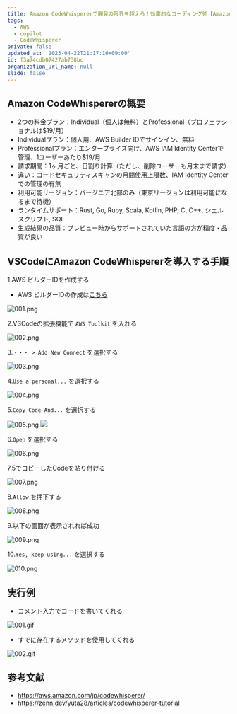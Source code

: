 ```yaml
---
title: Amazon CodeWhispererで開発の限界を超えろ！効率的なコーディング術【Amazon CodeWhisperer導入ガイド】
tags:
  - AWS
  - copilot
  - CodeWhisperer
private: false
updated_at: '2023-04-22T21:17:16+09:00'
id: f3a74cdb07427ab738bc
organization_url_name: null
slide: false
---
```

## Amazon CodeWhispererの概要

- 2つの料金プラン：Individual（個人は無料）とProfessional（プロフェッショナルは$19/月）
- Individualプラン：個人用、AWS Builder IDでサインイン、無料
- Professionalプラン：エンタープライズ向け、AWS IAM Identity Centerで管理、1ユーザーあたり$19/月
- 請求期間：1ヶ月ごと、日割り計算（ただし、削除ユーザーも月末まで請求）
- 違い：コードセキュリティスキャンの月間使用上限数、IAM Identity Centerでの管理の有無
- 利用可能リージョン：バージニア北部のみ（東京リージョンは利用可能になるまで待機）
- ランタイムサポート：Rust, Go, Ruby, Scala, Kotlin, PHP, C, C++, シェルスクリプト, SQL
- 生成結果の品質：プレビュー時からサポートされていた言語の方が精度・品質が良い

## VSCodeにAmazon CodeWhispererを導入する手順

1.AWS ビルダーIDを作成する
- AWS ビルダーIDの作成は[こちら](https://us-east-1.signin.aws/platform/login?workflowStateHandle=14473cef-5e7f-4d5c-9d80-93c851899baa)

![001.png](https://qiita-image-store.s3.ap-northeast-1.amazonaws.com/0/449867/3b8aa6ab-95a0-7ede-6160-edc807316429.png)


2.VSCodeの拡張機能で `AWS Toolkit` を入れる

![002.png](https://qiita-image-store.s3.ap-northeast-1.amazonaws.com/0/449867/e8b5e430-84ac-b4d7-20e0-d23980ec09c7.png)


3.`・・・ > Add New Connect` を選択する

![003.png](https://qiita-image-store.s3.ap-northeast-1.amazonaws.com/0/449867/ec0fccb9-06c6-3832-e826-96cf378c9ef4.png)


4.`Use a personal...` を選択する

![004.png](https://qiita-image-store.s3.ap-northeast-1.amazonaws.com/0/449867/624b50e1-d50e-0fab-d0ea-795b41dd9e44.png)


5.`Copy Code And...` を選択する

![005.png](https://qiita-image-store.s3.ap-northeast-1.amazonaws.com/0/449867/d9e2e95d-2225-df36-db3e-f9fba0e39be2.png)
![](/images/73d389b075e874/005.png)

6.`Open` を選択する

![006.png](https://qiita-image-store.s3.ap-northeast-1.amazonaws.com/0/449867/7ec199f0-5485-fc33-a07e-cad9aecc2c45.png)


7.5でコピーしたCodeを貼り付ける

![007.png](https://qiita-image-store.s3.ap-northeast-1.amazonaws.com/0/449867/d7e738f1-86c5-4cb7-6ac3-c184dc0a81a4.png)


8.`Allow` を押下する

![008.png](https://qiita-image-store.s3.ap-northeast-1.amazonaws.com/0/449867/8d619794-e547-92ea-1f52-3825d8ec4bbd.png)


9.以下の画面が表示されれば成功

![009.png](https://qiita-image-store.s3.ap-northeast-1.amazonaws.com/0/449867/95611a24-e5a0-5ed7-8e68-a57801b6a78d.png)


10.`Yes, keep using...` を選択する

![010.png](https://qiita-image-store.s3.ap-northeast-1.amazonaws.com/0/449867/bbdafde5-7321-6b6d-b18f-0165d544b3d5.png)


## 実行例

- コメント入力でコードを書いてくれる

![001.gif](https://qiita-image-store.s3.ap-northeast-1.amazonaws.com/0/449867/9a1997a2-701f-5e7b-5338-1f38b5f291f5.gif)


- すでに存在するメソッドを使用してくれる

![002.gif](https://qiita-image-store.s3.ap-northeast-1.amazonaws.com/0/449867/5be634a6-fea5-1944-4146-a7de4e32bcc5.gif)


## 参考文献

- https://aws.amazon.com/jp/codewhisperer/
- https://zenn.dev/yuta28/articles/codewhisperer-tutorial
